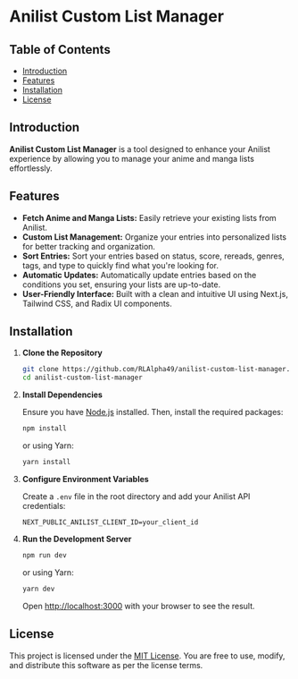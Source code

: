 # Anilist Custom List Manager

## Table of Contents

- [Introduction](#introduction)
- [Features](#features)
- [Installation](#installation)
- [License](#license)

## Introduction

**Anilist Custom List Manager** is a tool designed to enhance your Anilist experience by allowing you to manage your anime and manga lists effortlessly.

## Features

- **Fetch Anime and Manga Lists:** Easily retrieve your existing lists from Anilist.
- **Custom List Management:** Organize your entries into personalized lists for better tracking and organization.
- **Sort Entries:** Sort your entries based on status, score, rereads, genres, tags, and type to quickly find what you're looking for.
- **Automatic Updates:** Automatically update entries based on the conditions you set, ensuring your lists are up-to-date.
- **User-Friendly Interface:** Built with a clean and intuitive UI using Next.js, Tailwind CSS, and Radix UI components.

## Installation

1. **Clone the Repository**

   ```bash
   git clone https://github.com/RLAlpha49/anilist-custom-list-manager.git
   cd anilist-custom-list-manager
   ```

2. **Install Dependencies**

   Ensure you have [Node.js](https://nodejs.org/) installed. Then, install the required packages:

   ```bash
   npm install
   ```

   or using Yarn:

   ```bash
   yarn install
   ```

3. **Configure Environment Variables**

   Create a `.env` file in the root directory and add your Anilist API credentials:

   ```env
   NEXT_PUBLIC_ANILIST_CLIENT_ID=your_client_id
   ```

4. **Run the Development Server**

   ```bash
   npm run dev
   ```

   or using Yarn:

   ```bash
   yarn dev
   ```

   Open [http://localhost:3000](http://localhost:3000) with your browser to see the result.

## License

This project is licensed under the [MIT License](LICENSE). You are free to use, modify, and distribute this software as per the license terms.
